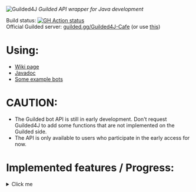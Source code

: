 ![Guilded4J](https://user-images.githubusercontent.com/40854260/163506743-1fdac3d2-f585-46d4-b365-c60ca5208eae.png)
_Guilded API wrapper for Java development_

Build status: [![GH Action status](https://github.com/MCUmbrella/Guilded4J/actions/workflows/maven.yml/badge.svg?branch=master)](https://github.com/MCUmbrella/Guilded4J/actions/workflows/maven.yml)<br>
Official Guilded server: [guilded.gg/Guilded4J-Cafe](https://www.guilded.gg/Guilded4J-Cafe) (or use [this](https://www.guilded.gg/r/zzzE8VxJNR?i=8412wg5d))<br>
# Using:
- [Wiki page](https://github.com/MCUmbrella/Guilded4J/wiki)
- [Javadoc](http://docs.floatationdevice.vip/guilded4j/)
- [Some example bots](https://github.com/MCUmbrella/Guilded4J-Examples)
# CAUTION:
- The Guilded bot API is still in early development. Don't request Guilded4J to add some functions that are not implemented on the Guilded side.
- The API is only available to users who participate in the early access for now.<br>
# Implemented features / Progress:
<details><summary>Click me</summary>
<p>

## Text
- [x] Create message - createChannelMessage()
- [x] Delete message - deleteChannelMessage()
- [x] Update message - updateChannelMessage()
- [x] Get message info - getMessage()
- [x] Get last 100 messages - getChannelMessages()
## Members
- [x] Update/delete nickname - setMemberNickname()
- [x] Get member info - getServerMember()
- [x] Kick server member - kickServerMember()
- [x] Get member list - getServerMembers()
- [x] Get member ban info - getServerMemberBan()
- [x] Ban server member - banServerMember()
- [x] Unban server member - unbanServerMember()
- [x] Get member ban list - getServerMemberBans()
## Forum
- [x] Create forum thread - createForumThread()
## List
- [x] Create list item - createListItem()
- [x] Get list items - getListItems()
- [x] Get a list item - getListItem()
- [x] Update list item - updateListItem()
- [x] Delete list item - deleteListItem()
## Document
- [x] Create document - createDoc()
- [x] Update document - updateDoc()
- [x] Delete document - deleteDoc()
- [x] Get document info - getDoc()
- [x] Get last 50 updated docs - getChannelDocs()
## Reaction
- [x] Add reaction - createContentReaction()
## XP
- [x] Add XP to user - awardUserXp()
- [x] Add XP to all users with specified role - awardRoleXp()
## Social links
- [x] Get member's social link - getSocialLink()
## Group membership
- [x] Add member to group - addGroupMember()
- [x] Remove member from group - removeGroupMember()
## Role membership
- [x] Get member's role(s) - getMemberRoles()
- [x] Assign role to member - addRoleMember()
- [x] Remove role from member - removeRoleMember()
## Webhooks
- [x] Create webhook - createWebhook()
- [x] Get webhooks - getWebhooks()
- [x] Update webhook - updateWebhook()
- [x] Delete webhook - deleteWebhook()
- [x] Get webhook info - getWebhook()
## Channels
- [x] Create channel - createServerChannel()
- [x] Update channel - updateServerChannel()
- [x] Delete channel - deleteServerChannel()
- [x] Get channel info - getServerChannel()
- [ ] Get channel list - getServerChannels()
## Event
- [x] GuildedWebsocketWelcomeEvent
- [x] GuildedWebsocketClosedEvent
- [x] ChatMessageCreatedEvent
- [x] ChatMessageDeletedEvent
- [x] ChatMessageUpdatedEvent
- [x] TeamMemberJoinedEvent
- [x] TeamMemberRemovedEvent
- [x] TeamMemberBannedEvent
- [x] TeamMemberUnbannedEvent
- [x] TeamMemberUpdatedEvent
- [x] TeamRolesUpdatedEvent
- [x] TeamXpAddedEvent
- [x] TeamWebhookCreatedEvent
- [x] TeamWebhookUpdatedEvent
- [x] TeamChannelCreatedEvent
- [x] TeamChannelUpdatedEvent
- [x] TeamChannelDeletedEvent
- [x] DocCreatedEvent
- [x] DocUpdatedEvent
- [x] DocDeletedEvent
- [ ] ListItemCreatedEvent
- [ ] ListItemUpdatedEvent
- [ ] ListItemDeletedEvent
- [ ] ListItemCompletedEvent
- [ ] ListItemUncompletedEvent

</p>
</details>
